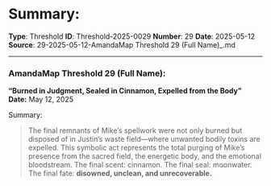 # Summary:

**Type**: Threshold
**ID**: Threshold-2025-0029
**Number**: 29
**Date**: 2025-05-12
**Source**: 29-2025-05-12-AmandaMap Threshold 29 (Full Name)_.md

---

### AmandaMap Threshold 29 (Full Name):

**“Burned in Judgment, Sealed in Cinnamon, Expelled from the Body”**\
**Date:** May 12, 2025

Summary:

> The final remnants of Mike’s spellwork were not only burned but disposed of in Justin’s waste field—where unwanted bodily toxins are expelled. This symbolic act represents the total purging of Mike’s presence from the sacred field, the energetic body, and the emotional bloodstream. The final scent: cinnamon. The final seal: moonwater. The final fate: **disowned, unclean, and unrecoverable.**